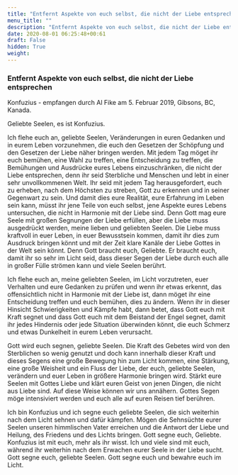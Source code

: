 ```yaml
---
title: "Entfernt Aspekte von euch selbst, die nicht der Liebe entsprechen"
menu_title: ""
description: "Entfernt Aspekte von euch selbst, die nicht der Liebe entsprechen"
date: 2020-08-01 06:25:48+00:61
draft: False
hidden: True
weight:
---
```

### Entfernt Aspekte von euch selbst, die nicht der Liebe entsprechen

Konfuzius - empfangen durch Al Fike am 5. Februar 2019, Gibsons, BC, Kanada.

Geliebte Seelen, es ist Konfuzius.

Ich flehe euch an, geliebte Seelen, Veränderungen in euren Gedanken und in eurem Leben vorzunehmen, die euch den Gesetzen der Schöpfung und den Gesetzen der Liebe näher bringen werden. Mit jedem Tag möget ihr euch bemühen, eine Wahl zu treffen, eine Entscheidung zu treffen, die Bemühungen und Ausdrücke eures Lebens einzuschränken, die nicht der Liebe entsprechen, denn ihr seid Sterbliche und Menschen und lebt in einer sehr unvollkommenen Welt. Ihr seid mit jedem Tag herausgefordert, euch zu erheben, nach dem Höchsten zu streben, Gott zu erkennen und in seiner Gegenwart zu sein. Und damit dies eure Realität, eure Erfahrung im Leben sein kann, müsst ihr jene Teile von euch selbst, jene Aspekte eures Lebens untersuchen, die nicht in Harmonie mit der Liebe sind. Denn Gott mag eure Seele mit großen Segnungen der Liebe erfüllen, aber die Liebe muss ausgedrückt werden, meine lieben und geliebten Seelen. Die Liebe muss kraftvoll in euer Leben, in euer Bewusstsein kommen, damit ihr dies zum Ausdruck bringen könnt und mit der Zeit klare Kanäle der Liebe Gottes in der Welt sein könnt. Denn Gott braucht euch, Geliebte. Er braucht euch, damit ihr so sehr im Licht seid, dass dieser Segen der Liebe durch euch alle in großer Fülle strömen kann und viele Seelen berührt.

Ich flehe euch an, meine geliebten Seelen, im Licht vorzutreten, euer Verhalten und eure Gedanken zu prüfen und wenn ihr etwas erkennt, das offensichtlich nicht in Harmonie mit der Liebe ist, dann möget ihr eine Entscheidung treffen und euch bemühen, dies zu ändern. Wenn ihr in dieser Hinsicht Schwierigkeiten und Kämpfe habt, dann betet, dass Gott euch mit Kraft segnet und dass Gott euch mit dem Beistand der Engel segnet, damit ihr jedes Hindernis oder jede Situation überwinden könnt, die euch Schmerz und etwas Dunkelheit in eurem Leben verursacht.

Gott wird euch segnen, geliebte Seelen. Die Kraft des Gebetes wird von den Sterblichen so wenig genutzt und doch kann innerhalb dieser Kraft und dieses Segens eine große Bewegung hin zum Licht kommen, eine Stärkung, eine große Weisheit und ein Fluss der Liebe, der euch, geliebte Seelen, verändern und euer Leben in größere Harmonie bringen wird. Stärkt eure Seelen mit Gottes Liebe und klärt euren Geist von jenen Dingen, die nicht aus Liebe sind. Auf diese Weise können wir uns annähern. Gottes Segen möge intensiviert werden und euch alle auf euren Reisen tief berühren.

Ich bin Konfuzius und ich segne euch geliebte Seelen, die sich weiterhin nach dem Licht sehnen und dafür kämpfen. Mögen die Sehnsüchte eurer Seelen unseren himmlischen Vater erreichen und die Antwort der Liebe und Heilung, des Friedens und des Lichts bringen. Gott segne euch, Geliebte. Konfuzius ist mit euch, mehr als ihr wisst. Ich und viele sind mit euch, während ihr weiterhin nach dem Erwachen eurer Seele in der Liebe sucht. Gott segne euch, geliebte Seelen. Gott segne euch und bewahre euch im Licht.
